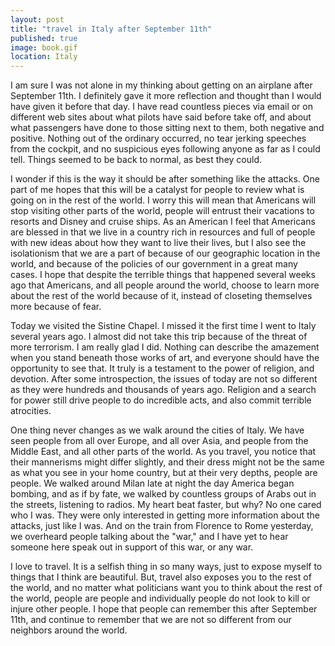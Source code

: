 ```yaml
---
layout: post   
title: "travel in Italy after September 11th"  
published: true
image: book.gif
location: Italy
---
```


I am sure I was not alone in my thinking about getting on 
an airplane after September 11th.  I definitely gave it 
more reflection and thought than I would have given it 
before that day.  I have read countless pieces via email or 
on different web sites about what pilots have said before 
take off, and about what passengers have done to those 
sitting next to them, both negative and positive.  Nothing 
out of the ordinary occurred, no tear jerking speeches from 
the cockpit, and no suspicious eyes following anyone as far 
as I could tell.  Things seemed to be back to normal, as 
best they could.

I wonder if this is the way it should be after something 
like the attacks.  One part of me hopes that this will be a 
catalyst for people to review what is going on in the rest 
of the world.  I worry this will mean that Americans will 
stop visiting other parts of the world, people will entrust 
their vacations to resorts and Disney and cruise ships.  As 
an American I feel that Americans are blessed in that we 
live in a country rich in resources and full of people with 
new ideas about how they want to live their lives, but I 
also see the isolationism that we are a part of because of 
our geographic location in the world, and because of the 
policies of our government in a great many cases.  I hope 
that despite the terrible things that happened several 
weeks ago that Americans, and all people around the world, 
choose to learn more about the rest of the world because of 
it, instead of closeting themselves more because of fear.

Today we visited the Sistine Chapel.  I missed it the first 
time I went to Italy several years ago.  I almost did not 
take this trip because of the threat of more terrorism.  I 
am really glad I did.  Nothing can describe the amazement 
when you stand beneath those works of art, and everyone 
should have the opportunity to see that.  It truly is a 
testament to the power of religion, and devotion.  After 
some introspection, the issues of today are not so 
different as they were hundreds and thousands of years 
ago.  Religion and a search for power still drive people to 
do incredible acts, and also commit terrible atrocities.

One thing never changes as we walk around the cities of 
Italy.  We have seen people from all over Europe, and all 
over Asia, and people from the Middle East, and all other 
parts of the world.  As you travel, you notice that their 
mannerisms might differ slightly, and their dress might not 
be the same as what you see in your home country, but at 
their very depths, people are people.  We walked around 
Milan late at night the day America began bombing, and as 
if by fate, we walked by countless groups of Arabs out in 
the streets, listening to radios.  My heart beat faster, 
but why?  No one cared who I was.  They were only 
interested in getting more information about the attacks, 
just like I was.  And on the train from Florence to Rome 
yesterday, we overheard people talking about the "war," and 
I have yet to hear someone here speak out in support of 
this war, or any war.

I love to travel.  It is a selfish thing in so many ways, 
just to expose myself to things that I think are 
beautiful.  But, travel also exposes you to the rest of the 
world, and no matter what politicians want you to think 
about the rest of the world, people are people and 
individually people do not look to kill or injure other 
people.  I hope that people can remember this after 
September 11th, and continue to remember that we are not so 
different from our neighbors around the world.


